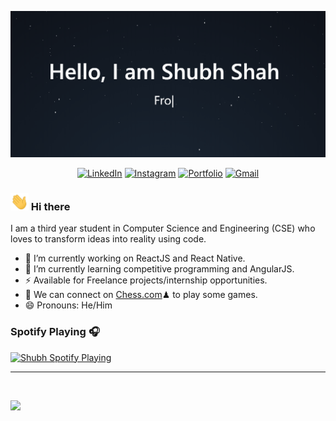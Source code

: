 ![Intro](https://raw.githubusercontent.com/shahshubh/shahshubh/master/assets/intro.gif)


<p align="center">
	<!-- <a href="https://github.com/shahshubh"><img src="https://img.shields.io/github/followers/shahshubh?label=GitHub&style=social" alt="GitHub"></a> -->
	<!-- <a href="https://www.linkedin.com/in/shubh-shah-2326081a3/"><img src="https://img.shields.io/badge/LinkedIn--_.svg?style=social&logo=linkedin" alt="LinkedIn"></a> -->
	<a href="https://www.linkedin.com/in/shubh-shah-2326081a3/"><img src="https://img.shields.io/badge/linkedin-%230077B5.svg?&style=for-the-badge&logo=linkedin&logoColor=white" alt="LinkedIn"></a>
	<!-- <a href="https://www.instagram.com/shah_shubh_/"><img src="https://img.shields.io/badge/-Instagram-dd2a7b?
	logo=instagram&logoColor=white&link=https://www.instagram.com/shah_shubh_/" alt="Instagram" /></a> -->
	<a href="https://www.instagram.com/shah_shubh_/"><img src="https://img.shields.io/badge/instagram-%23E4405F.svg?&style=for-the-badge&logo=instagram&logoColor=white" alt="Instagram" /></a>
	<a href="https://shahshubh.github.io/"><img src="https://img.shields.io/badge/-Portfolio%20Website-%233781da?&style=for-the-badge" alt="Portfolio" /></a>
    <!-- <a href="mailto:shahshubh1010@gmail.com"><img src="https://img.shields.io/badge/-shahshubh1010@gmail.com-c14438?
	style=flat-square&logo=Gmail&logoColor=white&link=mailto:shahshubh1010@gmail.com" alt="Gmail" /></a> -->
	<a href="mailto:shahshubh1010@gmail.com"><img src="https://img.shields.io/badge/-shahshubh1010@gmail.com-c14438?
	style=for-the-badge&logo=Gmail&logoColor=white" alt="Gmail" /></a>
	
</p>
<!-- 
<p align="center">
	JavaScript · ReactJS · NodeJS · Express · MongoDB · React Native
</p> -->






### <img src="https://raw.githubusercontent.com/shahshubh/shahshubh/master/assets/Hi.gif" width="29px"> Hi there 
I am a third year student in Computer Science and Engineering (CSE) who loves to transform ideas into reality using code.


- 🔭 I’m currently working on ReactJS and React Native.
- 🌱 I’m currently learning competitive programming and AngularJS.
- ⚡ Available for Freelance projects/internship opportunities.
- 👯 We can connect on <a href="https://www.chess.com/member/shubhshah1010">Chess.com</a>♟ to play some games.
- 😄 Pronouns: He/Him 


### Spotify Playing 🎧
[<img src="https://novatorem-chi.vercel.app/api/spotify-playing" alt="Shubh Spotify Playing" width="350" />](https://open.spotify.com/user/1avm481k8o6k84i73988n34b7?si=iuYsBSQURlSjXBgtfFXyEQ)

---

<br />

<!-- <details>
  <summary>Github Stats</summary>
  <img src="https://github-readme-stats.vercel.app/api?username=shahshubh&hide=prs&show_icons=true&title_color=3380C4&icon_color=3380C4&text_color=edf2f7&bg_color=151515"></img>
</details> -->

<img src="https://github-readme-stats.vercel.app/api?username=shahshubh&hide=prs&show_icons=true&title_color=3380C4&icon_color=3380C4&text_color=edf2f7&bg_color=151515"></img>

<!-- <p align="center">
	<img src="https://github-readme-stats.vercel.app/api?username=shahshubh&hide=prs&show_icons=true&title_color=3380C4&icon_color=3380C4&text_color=edf2f7&bg_color=151515"></img>
</p> -->



<!-- ### 📫 Reach me at
<p>
	<a href="https://github.com/shahshubh"><img src="https://img.shields.io/github/followers/shahshubh?label=GitHub&style=social" alt="GitHub"></a>
	<a href="https://www.linkedin.com/in/shubh-shah-2326081a3/"><img src="https://img.shields.io/badge/LinkedIn--_.svg?style=social&logo=linkedin" alt="LinkedIn"></a>
	<a href="https://www.instagram.com/shah_shubh_/"><img src="https://img.shields.io/badge/-Instagram-dd2a7b?style=flat-square&logo=instagram&logoColor=white&link=https://www.instagram.com/yunho.m88/" alt="Instagram" /></a>
	<a href="https://shahshubh.github.io/"><img src="https://img.shields.io/badge/-Portfolio%20Website-%233781da" alt="Portfolio" /></a>
    <a href="mailto:shahshubh1010@gmail.com"><img src="https://img.shields.io/badge/-shahshubh1010@gmail.com-c14438?style=flat-square&logo=Gmail&logoColor=white&link=mailto:shahshubh1010@gmail.com" alt="Gmail" /></a>
    
</p> -->



<!-- <p align="center">
	<img src="https://github-readme-stats.vercel.app/api?username=shahshubh&show_icons=true&title_color=3380C4&icon_color=3380C4&text_color=edf2f7&bg_color=151515"></img>
</p> -->


<!--
**shahshubh/shahshubh** is a ✨ _special_ ✨ repository because its `README.md` (this file) appears on your GitHub profile.

Here are some ideas to get you started:

- 🔭 I’m currently working on ...
- 🌱 I’m currently learning ...
- 👯 I’m looking to collaborate on ...
- 🤔 I’m looking for help with ...
- 💬 Ask me about ...
- 📫 How to reach me: ...
- 😄 Pronouns: ...
- ⚡ Fun fact: ...
-->
